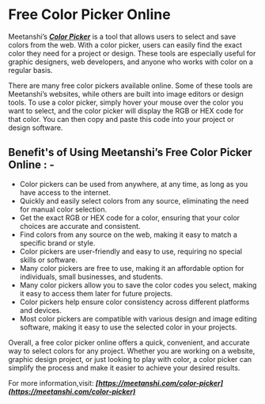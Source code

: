 # Free Color Picker Online

Meetanshi’s ***[Color Picker](https://meetanshi.com/color-picker)*** is a tool that allows users to select and save colors from the web. With a color picker, users can easily find the exact color they need for a project or design. These tools are especially useful for graphic designers, web developers, and anyone who works with color on a regular basis.

There are many free color pickers available online. Some of these tools are Meetanshi’s websites, while others are built into image editors or design tools. To use a color picker, simply hover your mouse over the color you want to select, and the color picker will display the RGB or HEX code for that color. You can then copy and paste this code into your project or design software.

## Benefit's of Using Meetanshi’s Free Color Picker Online : -

* Color pickers can be used from anywhere, at any time, as long as you have access to the internet.
*  Quickly and easily select colors from any source, eliminating the need for manual color selection.
* Get the exact RGB or HEX code for a color, ensuring that your color choices are accurate and consistent.
* Find colors from any source on the web, making it easy to match a specific brand or style.
* Color pickers are user-friendly and easy to use, requiring no special skills or software.
* Many color pickers are free to use, making it an affordable option for individuals, small businesses, and students.
*  Many color pickers allow you to save the color codes you select, making it easy to access them later for future projects.
* Color pickers help ensure color consistency across different platforms and devices.
*  Most color pickers are compatible with various design and image editing software, making it easy to use the selected color in your projects.

Overall, a free color picker online offers a quick, convenient, and accurate way to select colors for any project. Whether you are working on a website, graphic design project, or just looking to play with color, a color picker can simplify the process and make it easier to achieve your desired results.

For more information,visit: ***[https://meetanshi.com/color-picker](https://meetanshi.com/color-picker)***

